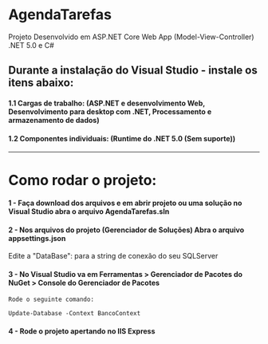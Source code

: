 # AgendaTarefas

Projeto Desenvolvido em ASP.NET Core Web App (Model-View-Controller) .NET 5.0 e C#

## Durante a instalação do Visual Studio - instale os itens abaixo:

#### 1.1 Cargas de trabalho: (ASP.NET e desenvolvimento Web, Desenvolvimento para desktop com .NET, Processamento e armazenamento de dados)

#### 1.2 Componentes individuais: (Runtime do .NET 5.0 (Sem suporte))

------------------------------------------------------------------------------

# Como rodar o projeto:

#### 1 - Faça download dos arquivos e em abrir projeto ou uma solução no Visual Studio abra o arquivo AgendaTarefas.sln

#### 2 - Nos arquivos do projeto (Gerenciador de Soluções) Abra o arquivo appsettings.json 
   Edite a "DataBase": para a string de conexão do seu SQLServer 

#### 3 - No Visual Studio va em Ferramentas > Gerenciador de Pacotes do NuGet > Console do Gerenciador de Pacotes
    Rode o seguinte comando:

    Update-Database -Context BancoContext

#### 4 - Rode o projeto apertando no IIS Express
